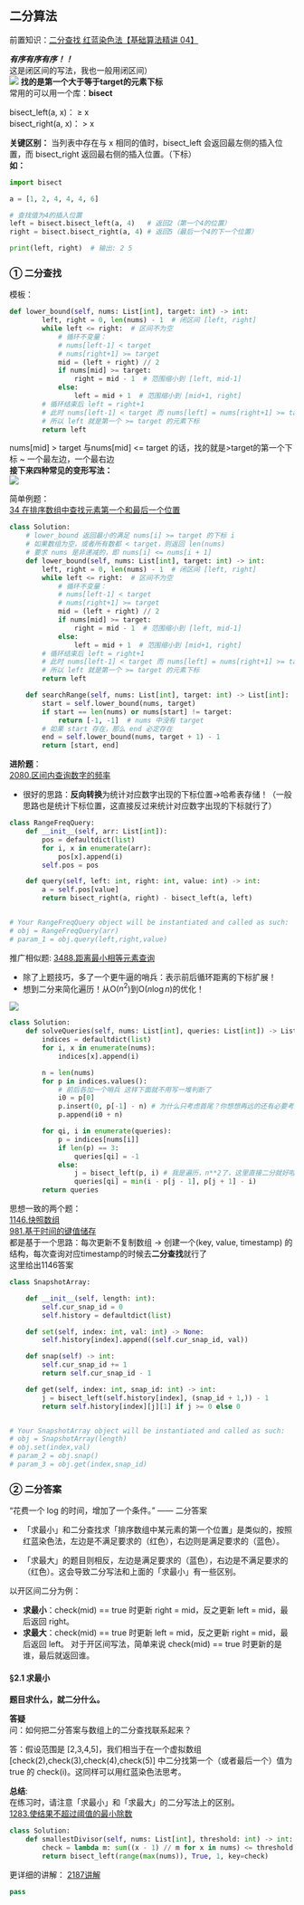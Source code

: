 ## 二分算法
前置知识：[二分查找 红蓝染色法【基础算法精讲 04】](https://www.bilibili.com/video/BV1AP41137w7/?spm_id_from=333.337.search-card.all.click&vd_source=ab8f6cb2a78f8a26a792e44477726c95)  

***有序有序有序！！***  
这是闭区间的写法，我也一般用闭区间）  
![](Pictures/二分-1.png) 
**找的是第一个大于等于target的元素下标**  
常用的可以用一个库：**bisect**  

bisect_left(a, x)： ≥ x  
bisect_right(a, x)： > x  

**关键区别：**
当列表中存在与 x 相同的值时，bisect_left 会返回最左侧的插入位置，而 bisect_right 返回最右侧的插入位置。（下标）  
**如：**
```python
import bisect

a = [1, 2, 4, 4, 4, 6]

# 查找值为4的插入位置
left = bisect.bisect_left(a, 4)   # 返回2（第一个4的位置）
right = bisect.bisect_right(a, 4) # 返回5（最后一个4的下一个位置）

print(left, right)  # 输出: 2 5
```
### ① 二分查找
模板：
```python
def lower_bound(self, nums: List[int], target: int) -> int:
        left, right = 0, len(nums) - 1  # 闭区间 [left, right]
        while left <= right:  # 区间不为空
            # 循环不变量：
            # nums[left-1] < target
            # nums[right+1] >= target
            mid = (left + right) // 2
            if nums[mid] >= target: 
                right = mid - 1  # 范围缩小到 [left, mid-1]
            else:
                left = mid + 1  # 范围缩小到 [mid+1, right]
        # 循环结束后 left = right+1
        # 此时 nums[left-1] < target 而 nums[left] = nums[right+1] >= target
        # 所以 left 就是第一个 >= target 的元素下标
        return left
```
nums[mid] > target 与nums[mid] <= target 的话，找的就是>target的第一个下标 ~ 一个最左边，一个最右边  
**接下来四种常见的变形写法：**  
![](Pictures/二分-2.png)

简单例题：  
[34 在排序数组中查找元素第一个和最后一个位置](https://leetcode.cn/problems/find-first-and-last-position-of-element-in-sorted-array/description/)
```python
class Solution:
    # lower_bound 返回最小的满足 nums[i] >= target 的下标 i
    # 如果数组为空，或者所有数都 < target，则返回 len(nums)
    # 要求 nums 是非递减的，即 nums[i] <= nums[i + 1]
    def lower_bound(self, nums: List[int], target: int) -> int:
        left, right = 0, len(nums) - 1  # 闭区间 [left, right]
        while left <= right:  # 区间不为空
            # 循环不变量：
            # nums[left-1] < target
            # nums[right+1] >= target
            mid = (left + right) // 2
            if nums[mid] >= target:
                right = mid - 1  # 范围缩小到 [left, mid-1]
            else:
                left = mid + 1  # 范围缩小到 [mid+1, right]
        # 循环结束后 left = right+1
        # 此时 nums[left-1] < target 而 nums[left] = nums[right+1] >= target
        # 所以 left 就是第一个 >= target 的元素下标
        return left

    def searchRange(self, nums: List[int], target: int) -> List[int]:
        start = self.lower_bound(nums, target)
        if start == len(nums) or nums[start] != target:
            return [-1, -1]  # nums 中没有 target
        # 如果 start 存在，那么 end 必定存在
        end = self.lower_bound(nums, target + 1) - 1
        return [start, end]
```


**进阶题**：  
[2080.区间内查询数字的频率](https://leetcode.cn/problems/range-frequency-queries/)
- 很好的思路：**反向转换**为统计对应数字出现的下标位置->哈希表存储！（一般思路也是统计下标位置，这直接反过来统计对应数字出现的下标就行了）

```python
class RangeFreqQuery:
    def __init__(self, arr: List[int]):
        pos = defaultdict(list)
        for i, x in enumerate(arr):
            pos[x].append(i)
        self.pos = pos

    def query(self, left: int, right: int, value: int) -> int:
        a = self.pos[value]
        return bisect_right(a, right) - bisect_left(a, left)


# Your RangeFreqQuery object will be instantiated and called as such:
# obj = RangeFreqQuery(arr)
# param_1 = obj.query(left,right,value)
```
推广相似题: [3488.距离最小相等元素查询](https://leetcode.cn/problems/closest-equal-element-queries/description/)  
- 除了上题技巧，多了一个更牛逼的哨兵：表示前后循环距离的下标扩展！
- 想到二分来简化遍历！从O($n^2$)到O($n\log n$)的优化！

![](Pictures/二分-3.png) 
```python
class Solution:
    def solveQueries(self, nums: List[int], queries: List[int]) -> List[int]:
        indices = defaultdict(list)
        for i, x in enumerate(nums):
            indices[x].append(i)

        n = len(nums)
        for p in indices.values():
            # 前后各加一个哨兵 这样下面就不用写一堆判断了
            i0 = p[0]
            p.insert(0, p[-1] - n) # 为什么只考虑首尾？你想想再远的还有必要考虑吗
            p.append(i0 + n)

        for qi, i in enumerate(queries):
            p = indices[nums[i]]
            if len(p) == 3:
                queries[qi] = -1
            else:
                j = bisect_left(p, i) # 我是遍历，n**2了，这里直接二分就好啦
                queries[qi] = min(i - p[j - 1], p[j + 1] - i)
        return queries
```
思想一致的两个题：  
[1146.快照数组](https://leetcode.cn/problems/snapshot-array/description/)  
[981.基于时间的键值储存](https://leetcode.cn/problems/time-based-key-value-store/)  
都是基于一个思路：每次更新不复制数组 -> 创建一个(key, value, timestamp) 的结构，每次查询对应timestamp的时候去**二分查找**就行了   
这里给出1146答案
```python
class SnapshotArray:

    def __init__(self, length: int):
        self.cur_snap_id = 0
        self.history = defaultdict(list)

    def set(self, index: int, val: int) -> None:
        self.history[index].append((self.cur_snap_id, val))

    def snap(self) -> int:
        self.cur_snap_id += 1
        return self.cur_snap_id - 1

    def get(self, index: int, snap_id: int) -> int:
        j = bisect_left(self.history[index], (snap_id + 1,)) - 1
        return self.history[index][j][1] if j >= 0 else 0


# Your SnapshotArray object will be instantiated and called as such:
# obj = SnapshotArray(length)
# obj.set(index,val)
# param_2 = obj.snap()
# param_3 = obj.get(index,snap_id)
```




### ② 二分答案
“花费一个 log 的时间，增加了一个条件。” —— 二分答案

- 「求最小」和二分查找求「排序数组中某元素的第一个位置」是类似的，按照红蓝染色法，左边是不满足要求的（红色），右边则是满足要求的（蓝色）。

- 「求最大」的题目则相反，左边是满足要求的（蓝色），右边是不满足要求的（红色）。这会导致二分写法和上面的「求最小」有一些区别。

以开区间二分为例：

- **求最小**：check(mid) == true 时更新 right = mid，反之更新 left = mid，最后返回 right。
- **求最大**：check(mid) == true 时更新 left = mid，反之更新 right = mid，最后返回 left。
对于开区间写法，简单来说 check(mid) == true 时更新的是谁，最后就返回谁。
#### §2.1 求最小
**题目求什么，就二分什么。**

**答疑**  
问：如何把二分答案与数组上的二分查找联系起来？

答：假设范围是 [2,3,4,5]，我们相当于在一个虚拟数组 [check(2),check(3),check(4),check(5)] 中二分找第一个（或者最后一个）值为 true 的 check(i)。这同样可以用红蓝染色法思考。  

**总结**:  
在练习时，请注意「求最小」和「求最大」的二分写法上的区别。  
[1283.使结果不超过阈值的最小除数](https://leetcode.cn/problems/find-the-smallest-divisor-given-a-threshold/description/)
```python
class Solution:
    def smallestDivisor(self, nums: List[int], threshold: int) -> int:
        check = lambda m: sum((x - 1) // m for x in nums) <= threshold - len(nums)
        return bisect_left(range(max(nums)), True, 1, key=check)
```
更详细的讲解：
[2187讲解](https://leetcode.cn/problems/minimum-time-to-complete-trips/)
```python
pass
```
